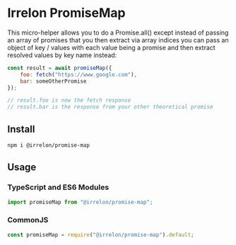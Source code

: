 # Irrelon PromiseMap
This micro-helper allows you to do a Promise.all() except instead of
passing an array of promises that you then extract via array indices
you can pass an object of key / values with each value being a promise
and then extract resolved values by key name instead:

```js
const result = await promiseMap({
    foo: fetch("https://www.google.com"),
    bar: someOtherPromise
});

// result.foo is now the fetch response
// result.bar is the response from your other theoretical promise
```

## Install
```bash
npm i @irrelon/promise-map
```

## Usage
### TypeScript and ES6 Modules
```js
import promiseMap from "@irrelon/promise-map";
```

### CommonJS
```js
const promiseMap = require("@irrelon/promise-map").default;
```
